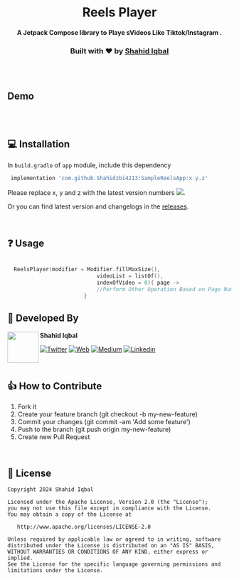 <h1 align="center">Reels Player</h1>
<h4 align="center">A Jetpack Compose library to Playe sVideos Like Tiktok/Instagram .</h4>


<div align="center">
  <h3>Built with ❤︎ by
  <a href="https://twitter.com/shahidzbi">Shahid Iqbal</a>
  </h3>
</div>
<br/>
<br/>

## Demo

<br/>
<br/>
        
## 💻 Installation
In `build.gradle` of `app` module, include this dependency
        
```groovy
 implementation 'com.github.Shahidzbi4213:SampleReelsApp:x.y.z'
```
        
Please replace x, y and z with the latest version numbers ![](https://img.shields.io/jitpack/version/com.github.Shahidzbi4213/SampleReelsApp.svg).
        
Or you can find latest version and changelogs in the [releases](https://github.com/Shahidzbi4213/SampleReelsApp/releases).

<br/>
        
## ❓ Usage

```kotlin

  ReelsPlayer(modifier = Modifier.fillMaxSize(),
                            videoList = listOf(),
                            indexOfVideo = 0){ page ->
                            //Perform Other Operation Based on Page Number
                        }

```




        
## 👨 Developed By

<a href="https://www.linkedin.com/in/shahidzbi/" target="_blank">
  <img src="https://avatars.githubusercontent.com/u/45350491?s=400&u=fbed8c656d79514e0acf50df2aa24a4953a5fd46&v=4" width="70" align="left">
</a>

**Shahid Iqbal**

[![Twitter](https://img.shields.io/badge/-twitter-grey?logo=twitter)](https://twitter.com/shahidzbi)
[![Web](https://img.shields.io/badge/-web-grey?logo=appveyor)](https://shahidzbi.blogspot.com/)
[![Medium](https://img.shields.io/badge/-medium-grey?logo=medium)](https://medium.com/@shahid.iqbal4213)
[![Linkedin](https://img.shields.io/badge/-linkedin-grey?logo=linkedin)](https://www.linkedin.com/in/shahidzbi/)

<br/>

## 👍 How to Contribute
1. Fork it
2. Create your feature branch (git checkout -b my-new-feature)
3. Commit your changes (git commit -am 'Add some feature')
4. Push to the branch (git push origin my-new-feature)
5. Create new Pull Request

<br/>
        
## 📃 License

    Copyright 2024 Shahid Iqbal

    Licensed under the Apache License, Version 2.0 (the "License");
    you may not use this file except in compliance with the License.
    You may obtain a copy of the License at

       http://www.apache.org/licenses/LICENSE-2.0

    Unless required by applicable law or agreed to in writing, software
    distributed under the License is distributed on an "AS IS" BASIS,
    WITHOUT WARRANTIES OR CONDITIONS OF ANY KIND, either express or implied.
    See the License for the specific language governing permissions and
    limitations under the License.
